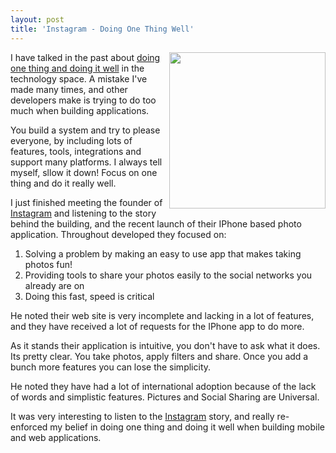 ```yaml
---
layout: post
title: 'Instagram - Doing One Thing Well'
---
```

<img src="http://kinlane-productions.s3.amazonaws.com/instagram.PNG" alt="" width="250" align="right" />I have talked in the past about <a href="http://www.kinlane.com/2009/03/one-thing-well-crm-sync-tool/">doing one thing and doing it well</a> in the technology space.  A mistake I've made many times, and other developers make is trying to do too much when building applications.<p></p>
You build a system and try to please everyone, by including lots of features, tools, integrations and support many platforms.  I always tell myself, sllow it down!  Focus on one thing and do it really well.<p></p>
I just finished meeting the founder of <a href="http://itunes.apple.com/us/app/instagram/id389801252?mt=8#">Instagram</a> and listening to the story behind the building, and the recent launch of their IPhone based photo application.  Throughout developed they focused on:
<ol class="mainlist">
	<li>Solving a problem by making an easy to use app that makes taking photos fun!</li>
	<li>Providing tools to share your photos easily to the social networks you already are on</li>
	<li>Doing this fast, speed is critical</li>
</ol>
He noted their web site is very incomplete and lacking in a lot of features, and they have received a lot of requests for the IPhone app to do more.<p></p>
As it stands their application is intuitive, you don't have to ask what it does.  Its pretty clear.  You take photos, apply filters and share.  Once you add a bunch more features you can lose the simplicity.<p></p>
He noted they have had a lot of international adoption because of the lack of words and simplistic features.  Pictures and Social Sharing are Universal.<p></p>
It was very interesting to listen to the <a href="http://itunes.apple.com/us/app/instagram/id389801252?mt=8#">Instagram</a> story, and really re-enforced my belief in doing one thing and doing it well when building mobile and web applications.
